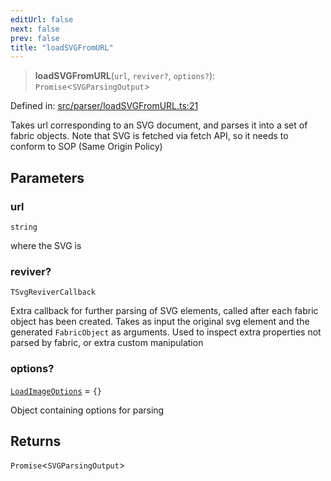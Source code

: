 ```yaml
---
editUrl: false
next: false
prev: false
title: "loadSVGFromURL"
---
```


> **loadSVGFromURL**(`url`, `reviver?`, `options?`): `Promise`\<`SVGParsingOutput`\>

Defined in: [src/parser/loadSVGFromURL.ts:21](https://github.com/fabricjs/fabric.js/blob/8206f10a405480a7ba988ff6cfdde6412c1f13f8/src/parser/loadSVGFromURL.ts#L21)

Takes url corresponding to an SVG document, and parses it into a set of fabric objects.
Note that SVG is fetched via fetch API, so it needs to conform to SOP (Same Origin Policy)

## Parameters

### url

`string`

where the SVG is

### reviver?

`TSvgReviverCallback`

Extra callback for further parsing of SVG elements, called after each fabric object has been created.
Takes as input the original svg element and the generated `FabricObject` as arguments. Used to inspect extra properties not parsed by fabric,
or extra custom manipulation

### options?

[`LoadImageOptions`](/api/fabric/namespaces/util/type-aliases/loadimageoptions/) = `{}`

Object containing options for parsing

## Returns

`Promise`\<`SVGParsingOutput`\>
